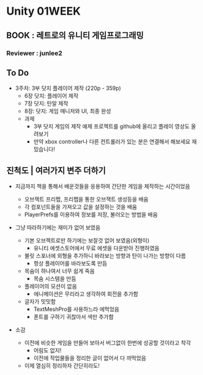 # Unity 01WEEK

## BOOK : 레트로의 유니티 게임프로그래밍

### Reviewer : junlee2

## To Do
- 3주차: 3부 닷지 플레이어 제작 (220p - 359p)
    - 6장 닷지: 플레이어 제작
    - 7장 닷지: 탄알 제작
    - 8장: 닷지: 게임 매니저와 UI, 최종 완성
    - 과제
        - 3부 닷지 게임의 제작 예제 프로젝트를 github에 올리고 플레이 영상도 올려보기
        - 만약 xbox controller나 다른 컨트롤러가 있는 분은 연결해서 해보세요 재밌습니다!

## 진척도 | 여러가지 변주 더하기
- 지금까지 책을 통해서 배운것들을 응용하여 간단한 게임을 제작하는 시간이었음
    - 오브잭트 프리펩, 프리펩을 통한 오브잭트 생성등을 배움
    - 각 컴포넌트들을 가져오고 값을 설정하는 것을 배움
    - PlayerPrefs를 이용하여 정보를 저장, 불러오는 방법을 배움
- 그냥 따라하기에는 재미가 없어 보였음
    - 기본 오브젝트로만 하기에는 보잘것 없어 보였음(외형이)
        - 유니티 에셋스토어에서 무료 에셋을 다운받아 진행하였음
    - 불릿 스포너에 외형을 추가하니 바라보는 방향과 탄이 나가는 방향이 다름
        - 항상 플레이어를 바라보도록 만듬
    - 목숨이 하나여서 너무 쉽게 죽음
        - 목숨 시스템을 만듬
    - 플레이어의 모션이 없음
        - 에니메이션은 무리라고 생각하여 회전을 추가함
    - 글자가 밋밋함
        - TextMeshPro를 사용하느라 에먹었음
        - 폰트를 구하기 귀찮아서 색만 추가함

- 소감
    - 이전에 비슷한 게임을 만들어 보아서 버그없이 한번에 성공할 것이라고 착각
        - 어림도 없지!
        - 이전에 작업물들을 정리한 글이 없어서 다 까먹었음
    - 이제 열심히 정리하자 간단히라도!